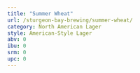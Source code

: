 ```yaml
---
title: "Summer Wheat"
url: /sturgeon-bay-brewing/summer-wheat/
category: North American Lager
style: American-Style Lager
abv: 0
ibu: 0
srm: 0
upc: 0
---
```


